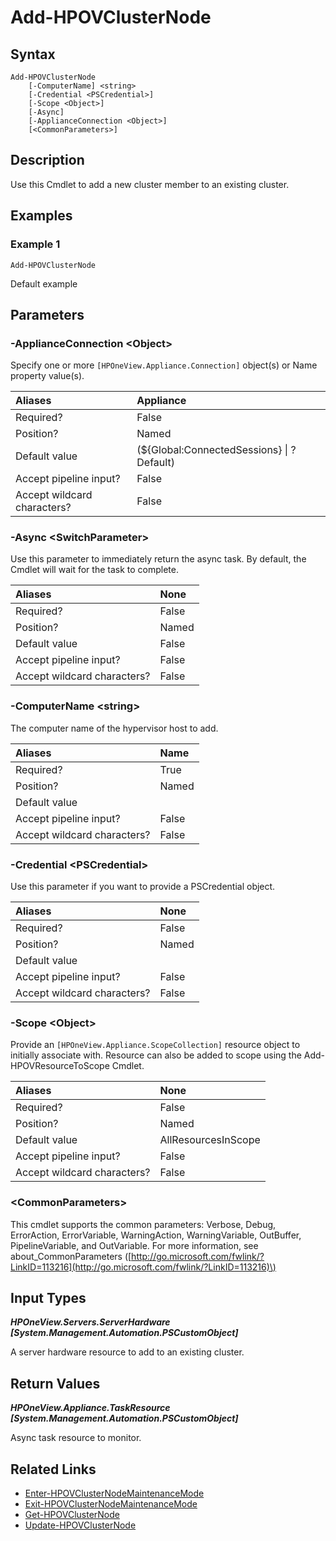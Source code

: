 ﻿---
description: Add a new cluster member to an existing cluster.
---

# Add-HPOVClusterNode

## Syntax

```text
Add-HPOVClusterNode
    [-ComputerName] <string>
    [-Credential <PSCredential>]
    [-Scope <Object>]
    [-Async]
    [-ApplianceConnection <Object>]
    [<CommonParameters>]
```

## Description

Use this Cmdlet to add a new cluster member to an existing cluster.

## Examples

###  Example 1 

```text
Add-HPOVClusterNode

```

Default example

## Parameters

### -ApplianceConnection &lt;Object&gt;

Specify one or more `[HPOneView.Appliance.Connection]` object(s) or Name property value(s).

| Aliases | Appliance |
| :--- | :--- |
| Required? | False |
| Position? | Named |
| Default value | (${Global:ConnectedSessions} &vert; ? Default) |
| Accept pipeline input? | False |
| Accept wildcard characters? | False |

### -Async &lt;SwitchParameter&gt;

Use this parameter to immediately return the async task.  By default, the Cmdlet will wait for the task to complete.

| Aliases | None |
| :--- | :--- |
| Required? | False |
| Position? | Named |
| Default value | False |
| Accept pipeline input? | False |
| Accept wildcard characters? | False |

### -ComputerName &lt;string&gt;

The computer name of the hypervisor host to add.

| Aliases | Name |
| :--- | :--- |
| Required? | True |
| Position? | Named |
| Default value |  |
| Accept pipeline input? | False |
| Accept wildcard characters? | False |

### -Credential &lt;PSCredential&gt;

Use this parameter if you want to provide a PSCredential object.

| Aliases | None |
| :--- | :--- |
| Required? | False |
| Position? | Named |
| Default value |  |
| Accept pipeline input? | False |
| Accept wildcard characters? | False |

### -Scope &lt;Object&gt;

Provide an `[HPOneView.Appliance.ScopeCollection]` resource object to initially associate with.  Resource can also be added to scope using the Add-HPOVResourceToScope Cmdlet.

| Aliases | None |
| :--- | :--- |
| Required? | False |
| Position? | Named |
| Default value | AllResourcesInScope |
| Accept pipeline input? | False |
| Accept wildcard characters? | False |

### &lt;CommonParameters&gt;

This cmdlet supports the common parameters: Verbose, Debug, ErrorAction, ErrorVariable, WarningAction, WarningVariable, OutBuffer, PipelineVariable, and OutVariable. For more information, see about\_CommonParameters \([http://go.microsoft.com/fwlink/?LinkID=113216](http://go.microsoft.com/fwlink/?LinkID=113216)\)

## Input Types

_**HPOneView.Servers.ServerHardware [System.Management.Automation.PSCustomObject]**_

A server hardware resource to add to an existing cluster.

## Return Values

_**HPOneView.Appliance.TaskResource [System.Management.Automation.PSCustomObject]**_

Async task resource to monitor.

## Related Links

* [Enter-HPOVClusterNodeMaintenanceMode](enter-hpovclusternodemaintenancemode.md)
* [Exit-HPOVClusterNodeMaintenanceMode](exit-hpovclusternodemaintenancemode.md)
* [Get-HPOVClusterNode](get-hpovclusternode.md)
* [Update-HPOVClusterNode](update-hpovclusternode.md)
